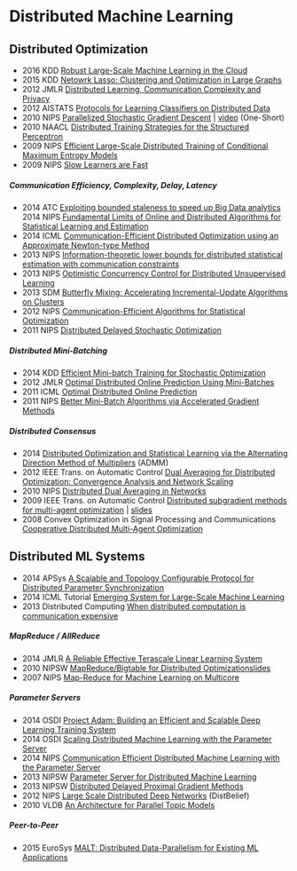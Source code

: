 # Distributed Machine Learning


## Distributed Optimization


- 2016 KDD [Robust Large-Scale Machine Learning in the Cloud](http://www.kdd.org/kdd2016/papers/files/Paper_801.pdf)
- 2015 KDD [Netowrk Lasso: Clustering and Optimization in Large
Graphs](http://web.stanford.edu/~hallac/Network_Lasso.pdf)  
- 2012 JMLR [Distributed Learning, Communication Complexity and Privacy](http://www.cs.cmu.edu/~avrim/Papers/DistLrn.pdf)  
- 2012 AISTATS [Protocols for Learning Classifiers on Distributed Data](https://www.cs.utah.edu/~jeffp/papers/distrib-learn-AIStat.pdf)  
- 2010 NIPS [Parallelized Stochastic Gradient Descent](http://martin.zinkevich.org/publications/nips2010.pdf) | [video](http://videosrv14.cs.washington.edu/info/videos/mp4/colloq/AAgarwal_140210.mp4) (One-Short)  
- 2010 NAACL [Distributed Training Strategies for the Structured Perceptron](http://www.cslu.ogi.edu/~bedricks/courses/cs506-pslc/articles/week3/dpercep.pdf)   
- 2009 NIPS [Efficient Large-Scale Distributed Training of Conditional Maximum Entropy Models](http://www.ryanmcd.com/papers/efficient_maxentNIPS2009.pdf)  
- 2009 NIPS [Slow Learners are Fast](http://papers.nips.cc/paper/3888-slow-learners-are-fast.pdf) 

##### Communication Efficiency, Complexity, Delay, Latency
- 2014 ATC [Exploiting bounded staleness to speed up Big Data analytics](https://www.usenix.org/system/files/conference/atc14/atc14-paper-cui.pdf)  
2014 NIPS [Fundamental Limits of Online and Distributed Algorithms for Statistical Learning and Estimation](http://papers.nips.cc/paper/5386-fundamental-limits-of-online-and-distributed-algorithms-for-statistical-learning-and-estimation.pdf)  
- 2014 ICML [Communication-Efficient Distributed Optimization using an Approximate Newton-type Method](http://jmlr.org/proceedings/papers/v32/shamir14.pdf)  
- 2013 NIPS [Information-theoretic lower bounds for distributed statistical estimation with communication constraints](http://www.cs.berkeley.edu/~yuczhang/files/nips13_communication.pdf)  
- 2013 NIPS [Optimistic Concurrency Control for Distributed Unsupervised Learning](http://machinelearning.wustl.edu/mlpapers/paper_files/NIPS2013_5038.pdf)  
- 2013 SDM [Butterfly Mixing: Accelerating Incremental-Update Algorithms on Clusters](http://www.cs.berkeley.edu/~jfc/papers/13/butterflymixing.pdf)  
- 2012 NIPS [Communication-Efficient Algorithms for Statistical Optimization](http://papers.nips.cc/paper/4728-communication-efficient-algorithms-for-statistical-optimization.pdf)  
- 2011 NIPS [Distributed Delayed Stochastic Optimization](http://papers.nips.cc/paper/4247-distributed-delayed-stochastic-optimization.pdf)  

##### Distributed Mini-Batching 
<!--- 2015 [Explorations in Parallel Distributed Processing: A Handbook of Models, Programs, and Exercises](http://web.stanford.edu/group/pdplab/pdphandbook/)  -->
- 2014 KDD [Efficient Mini-batch Training for Stochastic Optimization](http://www.cs.cmu.edu/~muli/file/minibatch_sgd.pdf)  
- 2012 JMLR [Optimal Distributed Online Prediction Using Mini-Batches](http://jmlr.org/papers/volume13/dekel12a/dekel12a.pdf)  
- 2011 ICML [Optimal Distributed Online Prediction](http://www.icml-2011.org/papers/404_icmlpaper.pdf)  
- 2011 NIPS [Better Mini-Batch Algorithms via Accelerated Gradient Methods](http://papers.nips.cc/paper/4432-better-mini-batch-algorithms-via-accelerated-gradient-methods.pdf)  


##### Distributed Consensus
- 2014 [Distributed Optimization and Statistical Learning via the Alternating Direction Method of Multipliers](http://web.stanford.edu/~boyd/papers/admm_distr_stats.html) (ADMM)  
- 2012 IEEE Trans. on Automatic Control [Dual Averaging for Distributed Optimization:
Convergence Analysis and Network Scaling](http://www.eecs.berkeley.edu/~wainwrig/Papers/DucAgaWai12.pdf)  
- 2010 NIPS [Distributed Dual Averaging in Networks](https://web.stanford.edu/~jduchi/projects/DuchiAgWa10_nips.pdf)  
- 2009 IEEE Trans. on Automatic Control [Distributed subgradient methods for multi-agent optimization](http://ieeexplore.ieee.org/stamp/stamp.jsp?arnumber=4749425) | [slides](http://groups.csail.mit.edu/tds/seminars/s09/MIT-talk.pdf)  
- 2008 Convex Optimization in Signal Processing and Communications [Cooperative Distributed Multi-Agent Optimization](https://asu.mit.edu/sites/default/files/documents/publications/Dist-chapter.pdf)  


## Distributed ML Systems  

- 2014 APSys [A Scalable and Topology Configurable Protocol for Distributed Parameter Synchronization](http://research.microsoft.com/pubs/219927/main.pdf)  
- 2014 ICML Tutorial [Emerging System for Large-Scale Machine Learning](http://www.cs.berkeley.edu/~jegonzal/talks/icml14_sysml.pdf)  
- 2013 Distributed Computing [When distributed computation is communication expensive](http://arxiv.org/abs/1304.4636)    

##### MapReduce / AllReduce
- 2014 JMLR [A Reliable Effective Terascale Linear Learning System](http://jmlr.org/papers/volume15/agarwal14a/agarwal14a.pdf)  
- 2010 NIPSW [MapReduce/Bigtable for Distributed Optimization](http://www.australianscience.com.au/research/google/36948.pdf)[slides](http://lccc.eecs.berkeley.edu/Slides/HallGiMa10_slides.pdf)  
- 2007 NIPS [Map-Reduce for Machine Learning on Multicore](http://machinelearning.wustl.edu/mlpapers/paper_files/NIPS2006_725.pdf)  

##### Parameter Servers
- 2014 OSDI [Project Adam: Building an Efficient and Scalable Deep Learning Training System](https://www.usenix.org/system/files/conference/osdi14/osdi14-paper-chilimbi.pdf)  	 
- 2014 OSDI [Scaling Distributed Machine Learning with the Parameter Server](http://www.cs.cmu.edu/~muli/file/parameter_server_osdi14.pdf)  
- 2014 NIPS [Communication Efficient Distributed Machine
Learning with the Parameter Server](http://www.cs.cmu.edu/~muli/file/parameter_server_nips14.pdf)   
- 2013 NIPSW [Parameter Server for Distributed Machine Learning](http://www.cs.cmu.edu/~muli/file/ps.pdf)  
- 2013 NIPSW [Distributed Delayed Proximal Gradient Methods](http://www.cs.cmu.edu/~muli/file/ddp.pdf)  
- 2012 NIPS [Large Scale Distributed Deep Networks](http://static.googleusercontent.com/media/research.google.com/en/us/archive/large_deep_networks_nips2012.pdf) (DistBelief)  
- 2010 VLDB [An Architecture for Parallel Topic Models](http://vldb.org/pvldb/vldb2010/papers/R63.pdf)  

##### Peer-to-Peer
- 2015 EuroSys [MALT: Distributed Data-Parallelism for Existing ML Applications](http://www.nec-labs.com/~asim/papers/malt_eurosys15.pdf)  
